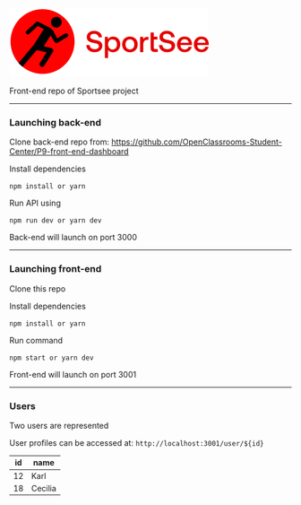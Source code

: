 ![Markdown Logo](src/assets/logo.svg)

Front-end repo of Sportsee project

---

### Launching back-end

Clone back-end repo from: https://github.com/OpenClassrooms-Student-Center/P9-front-end-dashboard

Install dependencies
```
npm install or yarn
```
Run API using
```
npm run dev or yarn dev
```
Back-end will launch on port 3000

---

### Launching front-end

Clone this repo

Install dependencies
```
npm install or yarn
```
Run command
```
npm start or yarn dev
```
Front-end will launch on port 3001

---

### Users

Two users are represented

User profiles can be accessed at: ```http://localhost:3001/user/${id}```

| id | name |
|----|------|
| 12 | Karl |
| 18 | Cecilia |